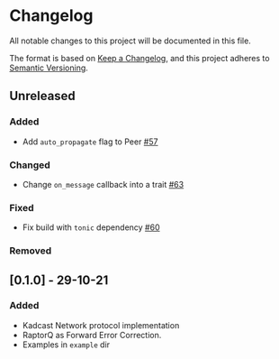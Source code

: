 # Changelog

All notable changes to this project will be documented in this file.

The format is based on [Keep a Changelog](https://keepachangelog.com/en/1.0.0/),
and this project adheres to [Semantic Versioning](https://semver.org/spec/v2.0.0.html).

## Unreleased

### Added

- Add `auto_propagate` flag to Peer [#57]

### Changed

- Change `on_message` callback into a trait [#63]

### Fixed

- Fix build with `tonic` dependency [#60]

### Removed

## [0.1.0] - 29-10-21

### Added

- Kadcast Network protocol implementation
- RaptorQ as Forward Error Correction.
- Examples in `example` dir

[#57]: https://github.com/dusk-network/kadcast/issues/57
[#60]: https://github.com/dusk-network/kadcast/issues/60
[#63]: https://github.com/dusk-network/kadcast/issues/63
